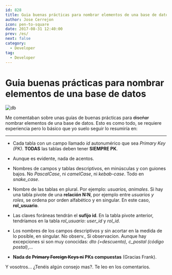 ```yaml
---
id: 828
title: Guia buenas prácticas para nombrar elementos de una base de datos
author: Jose Cerrejon
icon: pen-to-square
date: 2017-08-31 12:40:00
prev: /es/
next: false
category:
  - Developer
tag:
  - Developer
---
```


# Guia buenas prácticas para nombrar elementos de una base de datos

![db](/images/2017/08/db.png)

Me comentaban sobre unas guías de buenas prácticas para ~~diseñar~~ nombrar elementos de una base de datos. Esto es como todo, se requiere experiencia pero lo básico que yo suelo seguir lo resumiría en:

- - -
* Cada tabla con un campo llamado *id* autonumérico que sea *Primary Key (PK)*. **TODAS** las tablas deben tener **SIEMPRE PK**.

* Aunque es evidente, nada de acentos.

* Nombres de campos y tablas descriptivos, en minúsculas y con guiones bajos. No *PascalCase*, ni *camelCase*, ni *kebab-case*. Todo en *snake_case*.

* Nombre de las tablas en plural. Por ejemplo: *usuarios, animales*. Si hay una tabla pivote de una **relación N:N**, por ejemplo entre *usuarios y roles*, se ordena por orden alfabético y en singular. En este caso, **rol_usuario**.

* Las claves foráneas tendrán el **sufijo id**. En la tabla pivote anterior, tendríamos en la tabla *rol_usuario*: *user_id* y *rol_id*.

* Los nombres de los campos descriptivos y sin acortar en la medida de lo posible, en singular. No observ., Si observacion. Aunque hay excepciones si son muy conocidas: *dto (=descuento), c_postal (código postal)*,...

* **Nada de ~~Primary Foreign Keys ni~~ PKs compuestas** (Gracias Frank).

Y vosotros... ¿Tenéis algún consejo mas?. Te leo en los comentarios.